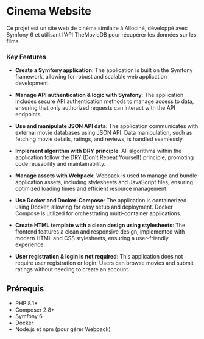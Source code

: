 # Cinema Website

Ce projet est un site web de cinéma similaire à Allociné, développé avec Symfony 6 et utilisant l'API TheMovieDB pour récupérer les données sur les films.

### Key Features

- **Create a Symfony application**: The application is built on the Symfony framework, allowing for robust and scalable web application development.

- **Manage API authentication & logic with Symfony**: The application includes secure API authentication methods to manage access to data, ensuring that only authorized requests can interact with the API endpoints.

- **Use and manipulate JSON API data**: The application communicates with external movie databases using JSON API. Data manipulation, such as fetching movie details, ratings, and reviews, is handled seamlessly.

- **Implement algorithm with DRY principle**: All algorithms within the application follow the DRY (Don't Repeat Yourself) principle, promoting code reusability and maintainability.

- **Manage assets with Webpack**: Webpack is used to manage and bundle application assets, including stylesheets and JavaScript files, ensuring optimized loading times and efficient resource management.

- **Use Docker and Docker-Compose**: The application is containerized using Docker, allowing for easy setup and deployment. Docker Compose is utilized for orchestrating multi-container applications.

- **Create HTML template with a clean design using stylesheets**: The frontend features a clean and responsive design, implemented with modern HTML and CSS stylesheets, ensuring a user-friendly experience.

- **User registration & login is not required**: This application does not require user registration or login. Users can browse movies and submit ratings without needing to create an account.

## Prérequis

- PHP 8.1+
- Composer 2.8+
- Symfony 6
- Docker
- Node.js et npm (pour gérer Webpack)

